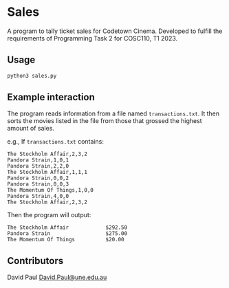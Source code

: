 # Sales

A program to tally ticket sales for Codetown Cinema.
Developed to fulfill the requirements of Programming Task 2 for COSC110, T1 2023.

## Usage

```bash
python3 sales.py
```

## Example interaction

The program reads information from a file named ```transactions.txt```.
It then sorts the movies listed in the file from those that grossed the highest amount of sales.

e.g., If ```transactions.txt``` contains:


```
The Stockholm Affair,2,3,2
Pandora Strain,1,0,1
Pandora Strain,2,2,0
The Stockholm Affair,1,1,1
Pandora Strain,0,0,2
Pandora Strain,0,0,3
The Momentum Of Things,1,0,0
Pandora Strain,4,0,0
The Stockholm Affair,2,3,2
```

Then the program will output:

```
The Stockholm Affair            $292.50
Pandora Strain                  $275.00
The Momentum Of Things          $20.00
```

## Contributors

David Paul [David.Paul@une.edu.au](David.Paul@une.edu.au)
